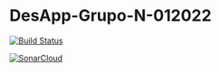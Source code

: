 # DesApp-Grupo-N-012022


[![Build Status](https://app.travis-ci.com/NicolasAllip/DesApp-Grupo-N-012022.svg?branch=Model)](https://app.travis-ci.com/NicolasAllip/DesApp-Grupo-N-012022)

[![SonarCloud](https://sonarcloud.io/images/project_badges/sonarcloud-white.svg)](https://sonarcloud.io/summary/new_code?id=NicolasAllip_DesApp-Grupo-N-012022)
